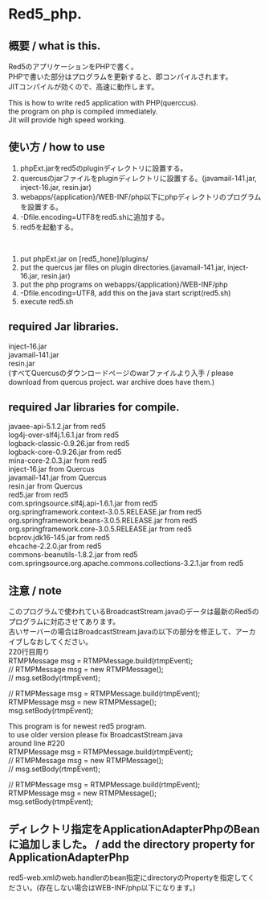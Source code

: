 # Red5_php.

## 概要 / what is this.
Red5のアプリケーションをPHPで書く。
<br />PHPで書いた部分はプログラムを更新すると、即コンパイルされます。
<br />JITコンパイルが効くので、高速に動作します。

This is how to write red5 application with PHP(querccus).
<br />the program on php is compiled immediately.
<br />Jit will provide high speed working.

## 使い方 / how to use
1. phpExt.jarをred5のpluginディレクトリに設置する。
2. quercusのjarファイルをpluginディレクトリに設置する。(javamail-141.jar, inject-16.jar, resin.jar)
3. webapps/{application}/WEB-INF/php以下にphpディレクトリのプログラムを設置する。
4. -Dfile.encoding=UTF8をred5.shに追加する。
5. red5を起動する。

<br />

1. put phpExt.jar on [red5_hone]/plugins/
2. put the quercus jar files on plugin directories.(javamail-141.jar, inject-16.jar, resin.jar)
3. put the php programs on webapps/{application}/WEB-INF/php
4. -Dfile.encoding=UTF8, add this on the java start script(red5.sh)
5. execute red5.sh

## required Jar libraries.
inject-16.jar
<br />javamail-141.jar
<br />resin.jar
<br />(すべてQuercusのダウンロードページのwarファイルより入手 / please download from quercus project. war archive does have them.)

## required Jar libraries for compile.
javaee-api-5.1.2.jar from red5
<br />log4j-over-slf4j.1.6.1.jar from red5
<br />logback-classic-0.9.26.jar from red5
<br />logback-core-0.9.26.jar from red5
<br />mina-core-2.0.3.jar from red5
<br />inject-16.jar from Quercus
<br />javamail-141.jar from Quercus
<br />resin.jar from Quercus
<br />red5.jar from red5
<br />com.springsource.slf4j.api-1.6.1.jar from red5
<br />org.springframework.context-3.0.5.RELEASE.jar from red5
<br />org.springframework.beans-3.0.5.RELEASE.jar from red5
<br />org.springframework.core-3.0.5.RELEASE.jar from red5
<br />bcprov.jdk16-145.jar from red5
<br />ehcache-2.2.0.jar from red5
<br />commons-beanutils-1.8.2.jar from red5
<br />com.springsource.org.apache.commons.collections-3.2.1.jar from red5

## 注意 / note
このプログラムで使われているBroadcastStream.javaのデータは最新のRed5のプログラムに対応させてあります。
<br />古いサーバーの場合はBroadcastStream.javaの以下の部分を修正して、アーカイブしなおしてください。
<br />220行目周り
<br />RTMPMessage msg = RTMPMessage.build(rtmpEvent);
<br />// RTMPMessage msg = new RTMPMessage();
<br />// msg.setBody(rtmpEvent);

// RTMPMessage msg = RTMPMessage.build(rtmpEvent);
<br />RTMPMessage msg = new RTMPMessage();
<br />msg.setBody(rtmpEvent);

This program is for newest red5 program.
<br />to use older version please fix BroadcastStream.java
<br />around line #220
<br />RTMPMessage msg = RTMPMessage.build(rtmpEvent);
<br />// RTMPMessage msg = new RTMPMessage();
<br />// msg.setBody(rtmpEvent);

// RTMPMessage msg = RTMPMessage.build(rtmpEvent);
<br />RTMPMessage msg = new RTMPMessage();
<br />msg.setBody(rtmpEvent);

## ディレクトリ指定をApplicationAdapterPhpのBeanに追加しました。 / add the directory property for ApplicationAdapterPhp
red5-web.xmlのweb.handlerのbean指定にdirectoryのPropertyを指定してください。(存在しない場合はWEB-INF/php以下になります。)
<pre>
        <bean id="web.handler" class="com.ttProject.red5.server.adapter.ApplicationAdapterPhp">
                <property name="directory" value="/home/red5/" />
        </bean>
</pre>
